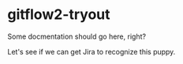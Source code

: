 # gitflow2-tryout
Some docmentation should go here, right?

Let's see if we can get Jira to recognize this puppy.
